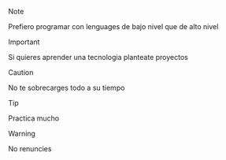 <!-- Autor: Daniel Benjamin Perez Morales -->
<!-- GitHub: https://github.com/DanielPerezMoralesDev13 -->
<!-- Correo electrónico: danielperezdev@proton.me  -->
> [!NOTE]
> Prefiero programar con lenguages de bajo nivel que de alto nivel

> [!IMPORTANT]
> Si quieres aprender una tecnologia planteate proyectos

> [!CAUTION]
> No te sobrecarges todo a su tiempo

> [!TIP]
> Practica mucho

> [!WARNING]
> No renuncies